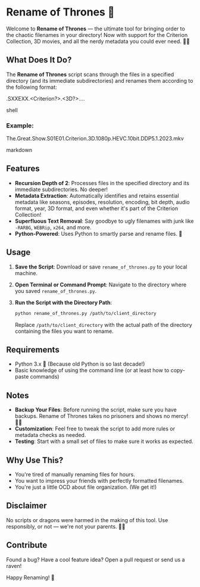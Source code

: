 # Rename of Thrones 🏰

Welcome to **Rename of Thrones** — the ultimate tool for bringing order to the chaotic filenames in your directory! Now with support for the Criterion Collection, 3D movies, and all the nerdy metadata you could ever need. 📁✨

## What Does It Do?

The **Rename of Thrones** script scans through the files in a specified directory (and its immediate subdirectories) and renames them according to the following format:

<name>.SXXEXX.<Criterion?>.<3D?>.<resolution>.<encoding>.<bit depth>.<audio format>.<year>.<extension>

shell


### Example:

The.Great.Show.S01E01.Criterion.3D.1080p.HEVC.10bit.DDP5.1.2023.mkv

markdown


## Features

- **Recursion Depth of 2**: Processes files in the specified directory and its immediate subdirectories. No deeper!
- **Metadata Extraction**: Automatically identifies and retains essential metadata like seasons, episodes, resolution, encoding, bit depth, audio format, year, 3D format, and even whether it's part of the Criterion Collection!
- **Superfluous Text Removal**: Say goodbye to ugly filenames with junk like `-RARBG`, `WEBRip`, `x264`, and more.
- **Python-Powered**: Uses Python to smartly parse and rename files. 🐍

## Usage

1. **Save the Script**: Download or save `rename_of_thrones.py` to your local machine.
2. **Open Terminal or Command Prompt**: Navigate to the directory where you saved `rename_of_thrones.py`.
3. **Run the Script with the Directory Path**:

    ```bash
    python rename_of_thrones.py /path/to/client_directory
    ```

   Replace `/path/to/client_directory` with the actual path of the directory containing the files you want to rename.

## Requirements

- Python 3.x 🐍 (Because old Python is so last decade!)
- Basic knowledge of using the command line (or at least how to copy-paste commands)

## Notes

- **Backup Your Files**: Before running the script, make sure you have backups. Rename of Thrones takes no prisoners and shows no mercy! 🏴‍☠️
- **Customization**: Feel free to tweak the script to add more rules or metadata checks as needed.
- **Testing**: Start with a small set of files to make sure it works as expected.

## Why Use This?

- You're tired of manually renaming files for hours.
- You want to impress your friends with perfectly formatted filenames.
- You're just a little OCD about file organization. (We get it!)

## Disclaimer

No scripts or dragons were harmed in the making of this tool. Use responsibly, or not — we're not your parents. 🤷‍♂️

## Contribute

Found a bug? Have a cool feature idea? Open a pull request or send us a raven!

Happy Renaming! 🚀
